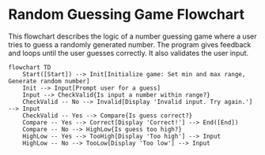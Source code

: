 # Random Guessing Game Flowchart

This flowchart describes the logic of a number guessing game where a user tries to guess a randomly generated number. The program gives feedback and loops until the user guesses correctly. It also validates the user input.

```mermaid
flowchart TD
    Start([Start]) --> Init[Initialize game: Set min and max range, Generate random number]
    Init --> Input[Prompt user for a guess]
    Input --> CheckValid{Is input a number within range?}
    CheckValid -- No --> Invalid[Display 'Invalid input. Try again.'] --> Input
    CheckValid -- Yes --> Compare{Is guess correct?}
    Compare -- Yes --> Correct[Display 'Correct!'] --> End([End])
    Compare -- No --> HighLow{Is guess too high?}
    HighLow -- Yes --> TooHigh[Display 'Too high'] --> Input
    HighLow -- No --> TooLow[Display 'Too low'] --> Input
